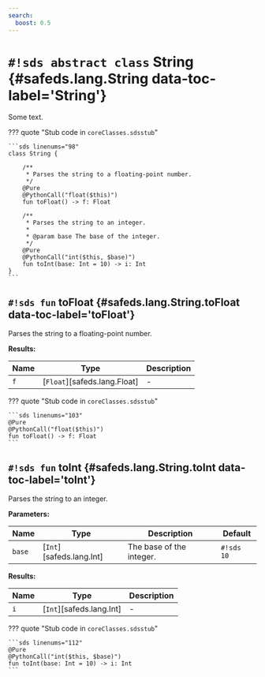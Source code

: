 ```yaml
---
search:
  boost: 0.5
---
```


# `#!sds abstract class` String {#safeds.lang.String data-toc-label='String'}

Some text.

??? quote "Stub code in `coreClasses.sdsstub`"

    ```sds linenums="98"
    class String {
    
        /**
         * Parses the string to a floating-point number.
         */
        @Pure
        @PythonCall("float($this)")
        fun toFloat() -> f: Float
    
        /**
         * Parses the string to an integer.
         *
         * @param base The base of the integer.
         */
        @Pure
        @PythonCall("int($this, $base)")
        fun toInt(base: Int = 10) -> i: Int
    }
    ```

## `#!sds fun` toFloat {#safeds.lang.String.toFloat data-toc-label='toFloat'}

Parses the string to a floating-point number.

**Results:**

| Name | Type | Description |
|------|------|-------------|
| `f` | [`Float`][safeds.lang.Float] | - |

??? quote "Stub code in `coreClasses.sdsstub`"

    ```sds linenums="103"
    @Pure
    @PythonCall("float($this)")
    fun toFloat() -> f: Float
    ```

## `#!sds fun` toInt {#safeds.lang.String.toInt data-toc-label='toInt'}

Parses the string to an integer.

**Parameters:**

| Name | Type | Description | Default |
|------|------|-------------|---------|
| `base` | [`Int`][safeds.lang.Int] | The base of the integer. | `#!sds 10` |

**Results:**

| Name | Type | Description |
|------|------|-------------|
| `i` | [`Int`][safeds.lang.Int] | - |

??? quote "Stub code in `coreClasses.sdsstub`"

    ```sds linenums="112"
    @Pure
    @PythonCall("int($this, $base)")
    fun toInt(base: Int = 10) -> i: Int
    ```
